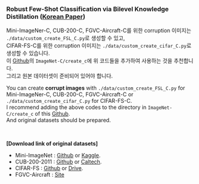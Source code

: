### Robust Few-Shot Classification via Bilevel Knowledge Distillation ([Korean Paper](https://github.com/Jeong-Bin/MS-Thesis-Paper/files/13464189/paper.pdf))

Mini-ImageNer-C, CUB-200-C, FGVC-Aircraft-C를 위한 corruption 이미지는  ```./data/custom_create_FSL_C.py```로 생성할 수 있고, <br/>
CIFAR-FS-C를 위한 corruption 이미지는 ```./data/custom_create_cifar_C.py```로 생성할 수 있습니다. <br/>
이 [Github](https://github.com/hendrycks/robustness/tree/master)의 ```ImageNet-C/create_c```에 위 코드들을 추가하여 사용하는 것을 추천합니다. <br/>
그리고 원본 데이터셋이 준비되어 있어야 합니다. <br/>

You can create **corrupt images** with ```./data/custom_create_FSL_C.py``` for Mini-ImageNer-C, CUB-200-C, FGVC-Aircraft-C or ```./data/custom_create_cifar_C.py``` for CIFAR-FS-C. <br/>
I recommend adding the above codes to the directory in ```ImageNet-C/create_c``` of this [Github](https://github.com/hendrycks/robustness/tree/master). <br/>
And original datasets should be prepared.

<br/>

**[Download link of original datasets]**
- Mini-ImageNet : [Github](https://github.com/yaoyao-liu/mini-imagenet-tools) or [Kaggle](https://www.kaggle.com/datasets/arjunashok33/miniimagenet).
- CUB-200-2011 : [Github](https://github.com/pytorch/vision/issues/2992) or [Caltech](https://data.caltech.edu/records/65de6-vp158).
- CIFAR-FS : [Github](https://github.com/bertinetto/r2d2) or [Drive](https://drive.google.com/file/d/1pTsCCMDj45kzFYgrnO67BWVbKs48Q3NI/view).
- FGVC-Aircraft : [Site](https://www.robots.ox.ac.uk/~vgg/data/fgvc-aircraft/)
